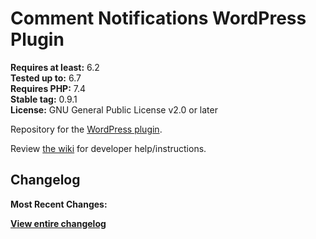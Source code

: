 # Comment Notifications WordPress Plugin

**Requires at least:** 6.2 \
**Tested up to:** 6.7 \
**Requires PHP:** 7.4 \
**Stable tag:** 0.9.1 \
**License:** GNU General Public License v2.0 or later

Repository for the [WordPress plugin](https://wordpress.org/plugins/comment-notifications/).

Review [the wiki](https://github.com/awesomemotive/comment-converter-plugin/wiki) for developer help/instructions.

## Changelog

**Most Recent Changes:**

**[View entire changelog](https://github.com/awesomemotive/comment-converter-plugin/blob/master/CHANGELOG.md)**

